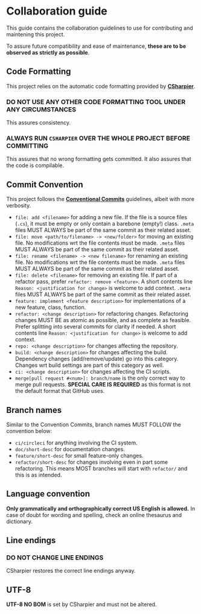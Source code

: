 # Collaboration guide

This guide contains the collaboration guidelines to use
for contributing and maintening this project.

To assure future compatibility and ease of maintenance,
**these are to be observed as strictly as possible**.

## Code Formatting

This project relies on the automatic code formatting
provided by **[CSharpier](https://csharpier.com/)**.

### DO NOT USE ANY OTHER CODE FORMATTING TOOL UNDER ANY CIRCUMSTANCES

This assures consistency.

### ALWAYS RUN `CSHARPIER` OVER THE WHOLE PROJECT BEFORE COMMITTING

This assures that no wrong formatting gets committed.
It also assures that the code is compilable.

## Commit Convention

This project follows the **[Conventional Commits](https://www.conventionalcommits.org/en/v1.0.0/)**
guidelines, albeit with more verbosity.

* `file: add <filename>` for adding a new file.
  If the file is a source files (`.cs`), it must be empty or only contain a barebone (empty!) class.
  `.meta` files MUST ALWAYS be part of the same commit as their related asset.
* `file: move <path/to/filename> -> <new/folder>` for moving an existing file.
  No modifications wrt the file contents must be made.
  `.meta` files MUST ALWAYS be part of the same commit as their related asset.
* `file: rename <filename> -> <new filename>` for renaming an existing file.
  No modifications wrt the file contents must be made.
  `.meta` files MUST ALWAYS be part of the same commit as their related asset.
* `file: delete <filename>` for removing an existing file.
  If part of a refactor pass, prefer `refactor: remove <feature>`.
  A short contents line `Reason: <justification for change>` is welcome to add context.
  `.meta` files MUST ALWAYS be part of the same commit as their related asset.
* `feature: implement <feature description>` for implementations of a new feature, class, function.
* `refactor: <change description>` for refactoring changes.
  Refactoring changes MUST BE as atomic as possible, and as complete as feasible.
  Prefer splitting into several commits for clarity if needed.
  A short contents line `Reason: <justification for change>` is welcome to add context.
* `repo: <change description>` for changes affecting the repository.
* `build: <change description>` for changes affecting the build.
  Dependency changes (add/remove/update) go into this category.
  Changes wrt build settings are part of this category as well.
* `ci: <change description>` for changes affecting the CI scripts.
* `merge[pull request #<num>]: branch/name` is the only correct way to merge pull requests.
  **SPECIAL CARE IS REQUIRED** as this format is not the default format that GitHub uses.

## Branch names

Similar to the Convention Commits, branch names MUST FOLLOW the convention below:

* `ci/circleci` for anything involving the CI system.
* `doc/short-desc` for documentation changes.
* `feature/short-desc` for small feature-only changes.
* `refactor/short-desc` for changes involving even in part some refactoring.
  This means MOST branches will start with `refactor/` and this is as intended.

## Language convention

**Only grammatically and orthographically correct US English is allowed.**
In case of doubt for wording and spelling, check an online thesaurus and dictionary.

## Line endings

### DO NOT CHANGE LINE ENDINGS

CSharpier restores the correct line endings anyway.

## UTF-8

**UTF-8 NO BOM** is set by CSharpier and must not be altered.
